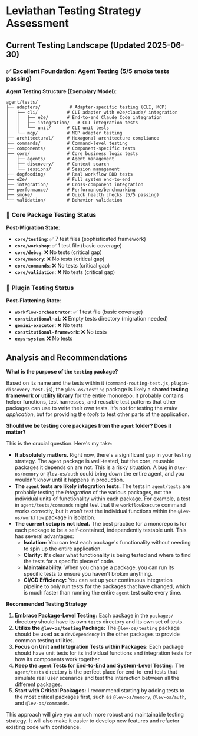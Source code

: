 # Leviathan Testing Strategy Assessment

## Current Testing Landscape (Updated 2025-06-30)

### ✅ **Excellent Foundation: Agent Testing (5/5 smoke tests passing)**
**Agent Testing Structure (Exemplary Model)**:
```
agent/tests/
├── adapters/           # Adapter-specific testing (CLI, MCP)
│   ├── cli/           # CLI adapter with e2e/claude/ integration
│   │   ├── e2e/       # End-to-end Claude Code integration
│   │   ├── integration/   # CLI integration tests
│   │   └── unit/      # CLI unit tests
│   └── mcp/           # MCP adapter testing
├── architectural/     # Hexagonal architecture compliance
├── commands/          # Command-level testing
├── components/        # Component-specific tests
├── core/              # Core business logic tests
│   ├── agents/        # Agent management
│   ├── discovery/     # Context search
│   └── sessions/      # Session management
├── dogfooding/        # Real workflow BDD tests
├── e2e/               # Full system end-to-end
├── integration/       # Cross-component integration
├── performance/       # Performance/benchmarking
├── smoke/             # Quick health checks (5/5 passing)
└── validation/        # Behavior validation
```

### 🔄 **Core Package Testing Status**
**Post-Migration State**:
- **`core/testing`**: ✅ 7 test files (sophisticated framework)
- **`core/workshop`**: ✅ 1 test file (basic coverage)
- **`core/debug`**: ❌ No tests (critical gap)
- **`core/memory`**: ❌ No tests (critical gap)
- **`core/commands`**: ❌ No tests (critical gap)
- **`core/validation`**: ❌ No tests (critical gap)

### 🔄 **Plugin Testing Status**
**Post-Flattening State**:
- **`workflow-orchestrator`**: ✅ 1 test file (basic coverage)
- **`constitutional-ai`**: ❌ Empty tests directory (migration needed)
- **`gemini-executor`**: ❌ No tests
- **`constitutional-framework`**: ❌ No tests
- **`eeps-system`**: ❌ No tests

## Analysis and Recommendations

**What is the purpose of the `testing` package?**

Based on its name and the tests within it (`command-routing-test.js`, `plugin-discovery-test.js`), the `@lev-os/testing` package is likely a **shared testing framework or utility library** for the entire monorepo. It probably contains helper functions, test harnesses, and reusable test patterns that other packages can use to write their own tests. It's not for testing the *entire application*, but for providing the *tools* to test other parts of the application.

**Should we be testing core packages from the `agent` folder? Does it matter?**

This is the crucial question. Here's my take:

*   **It absolutely matters.** Right now, there's a significant gap in your testing strategy. The `agent` package is well-tested, but the core, reusable packages it depends on are not. This is a risky situation. A bug in `@lev-os/memory` or `@lev-os/auth` could bring down the entire agent, and you wouldn't know until it happens in production.
*   **The `agent` tests are likely integration tests.** The tests in `agent/tests` are probably testing the *integration* of the various packages, not the individual units of functionality within each package. For example, a test in `agent/tests/commands` might test that the `workflowExecute` command works correctly, but it won't test the individual functions within the `@lev-os/workflow` package in isolation.
*   **The current setup is not ideal.** The best practice for a monorepo is for each package to be a self-contained, independently testable unit. This has several advantages:
    *   **Isolation:** You can test each package's functionality without needing to spin up the entire application.
    *   **Clarity:** It's clear what functionality is being tested and where to find the tests for a specific piece of code.
    *   **Maintainability:** When you change a package, you can run its specific tests to ensure you haven't broken anything.
    *   **CI/CD Efficiency:** You can set up your continuous integration pipeline to only run tests for the packages that have changed, which is much faster than running the entire `agent` test suite every time.

**Recommended Testing Strategy**

1.  **Embrace Package-Level Testing:** Each package in the `packages/` directory should have its own `tests` directory and its own set of tests.
2.  **Utilize the `@lev-os/testing` Package:** The `@lev-os/testing` package should be used as a `devDependency` in the other packages to provide common testing utilities.
3.  **Focus on Unit and Integration Tests within Packages:** Each package should have unit tests for its individual functions and integration tests for how its components work together.
4.  **Keep the `agent` Tests for End-to-End and System-Level Testing:** The `agent/tests` directory is the perfect place for end-to-end tests that simulate real user scenarios and test the interaction between all the different packages.
5.  **Start with Critical Packages:** I recommend starting by adding tests to the most critical packages first, such as `@lev-os/memory`, `@lev-os/auth`, and `@lev-os/commands`.

This approach will give you a much more robust and maintainable testing strategy. It will also make it easier to develop new features and refactor existing code with confidence.
